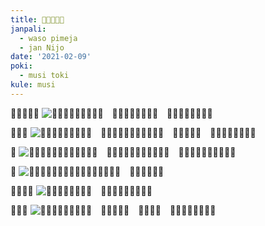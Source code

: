 ```yaml
---
title: ​󱥪​󱤧​󱤬​󱤰​󱥁
janpali:
  - waso pimeja
  - jan Nijo
date: '2021-02-09'
poki:
  - musi toki
kule: musi
---
```


​󱥪​󱤧​󱤬​󱤰​󱤴
![​󱥪​󱤧​󱥧​󱥚​󱥏​󱥩​󱤰​󱤣​󱦜　​󱥠​󱦖​󱥔​󱤧​󱤬​󱤏​󱥁​󱦜　​󱥆​󱤡​󱥪​󱤧​󱤬​󱤰​󱤴​󱦜](/images/teloma/1.jpg)

​󱥑​󱥧​󱤅
![​󱥚​󱥏​󱤧​󱤈​󱥌​󱤉​󱥪​󱤼​󱦜　​󱥑​󱤩​󱤧​󱥧​󱤏​󱤰​󱤧​󱤬​󱤅​󱤗​󱦜　​󱥑​󱤧​󱥩​󱤻​󱦜　​󱥠​󱦖​󱥔​󱤡​󱥑​󱥧​󱤅​󱦜](/images/teloma/2.jpg)

​󱤕
![​󱥪​󱥚​󱤧​󱥩​󱥚​󱥭​󱤡​󱥪​󱤧​󱥩​󱥓​󱦜　​󱥓​󱥁​󱤧​󱤾​󱤉​󱥩​󱥪​󱤧​󱤕​󱤀​󱦜　​󱤗​󱥣​󱤧​󱤬​󱥠​󱦖​󱥔​󱤧​󱤕​󱦜](/images/teloma/3.jpg)

​󱤝
![​󱥪​󱥚​󱤧​󱥩​󱤰​󱤡​󱤝​󱥏​󱤧​󱤖​󱤬​󱤧​󱥔​󱥩​󱥎​󱦜　​󱥠​󱦖​󱥔​󱤡​󱤝​󱦜](/images/teloma/4.jpg)

​󱥪​󱤧​󱥧​󱥚
![​󱥚​󱥏​󱤡​󱥪​󱤧​󱥩​󱤮​󱦜　​󱥠​󱦖​󱥔​󱤡​󱥪​󱤧​󱥧​󱥚​󱦜](/images/teloma/5.jpg)

​󱤬​󱤰​󱤴
![​󱥚​󱥏​󱤧​󱤈​󱥌​󱤉​󱥪​󱤼​󱦜　​󱥑​󱥝​󱤬​󱤗​󱦜　​󱥭​󱤧​󱤈​󱦜　​󱥠​󱦖​󱥔​󱤡​󱤬​󱤰​󱤴​󱦜](/images/teloma/6.jpg)
